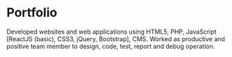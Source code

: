 # Portfolio
Developed websites and web applications using HTML5, PHP, JavaScript [ReactJS (basic), CSS3, jQuery, Bootstrap], CMS. Worked as productive and positive team member to design, code, test, report and debug operation.
